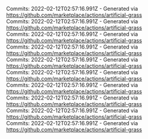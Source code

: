 Commits: 2022-02-12T02:57:16.991Z - Generated via https://github.com/marketplace/actions/artificial-grass
<br>
Commits: 2022-02-12T02:57:16.991Z - Generated via https://github.com/marketplace/actions/artificial-grass
<br>
Commits: 2022-02-12T02:57:16.991Z - Generated via https://github.com/marketplace/actions/artificial-grass
<br>
Commits: 2022-02-12T02:57:16.991Z - Generated via https://github.com/marketplace/actions/artificial-grass
<br>
Commits: 2022-02-12T02:57:16.991Z - Generated via https://github.com/marketplace/actions/artificial-grass
<br>
Commits: 2022-02-12T02:57:16.991Z - Generated via https://github.com/marketplace/actions/artificial-grass
<br>
Commits: 2022-02-12T02:57:16.991Z - Generated via https://github.com/marketplace/actions/artificial-grass
<br>
Commits: 2022-02-12T02:57:16.991Z - Generated via https://github.com/marketplace/actions/artificial-grass
<br>
Commits: 2022-02-12T02:57:16.991Z - Generated via https://github.com/marketplace/actions/artificial-grass
<br>
Commits: 2022-02-12T02:57:16.991Z - Generated via https://github.com/marketplace/actions/artificial-grass
<br>
